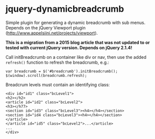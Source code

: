 # jquery-dynamicbreadcrumb

Simple plugin for generating a dynamic breadcrumb with sub menus. Depends on the jQuery Viewport plugin (http://www.appelsiini.net/projects/viewport).

**This is a migration from a 2015 blog article that was not updated to or tested with current jQuery version. Depends on jQuery 2.1.4!**

Call initBreadcrumb on a container like div or nav, then use the added `refresh()` function to refresh the breadcrumb, e.g.:

    var breadcrumb = $('#breadcrumb').initBreadcrumb();
    $(window).scroll(breadcrumb.refresh);

Breadcrum levels must contain an identifying class:

    <div id="id1" class="bcLevel1">
    <h2></h2>
    <article id="id2" class="bcLevel2">
    <h3></h77>
    <section id="id3" class="bcLevel3"><h4></h4></section>
    <section id="id4 class="bcLevel3"><h4></h4></section>
    </article>
    </article id="id5" class="bcLevel2">...</article>
    ...
    </div>
